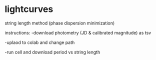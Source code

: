 # lightcurves
string length method
(phase dispersion minimization)

instructions: 
-download photometry (JD & calibrated magnitude) as tsv

-uplaod to colab and change path

-run cell and download period vs string length
